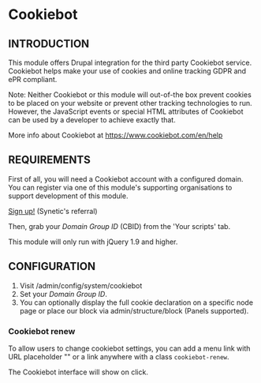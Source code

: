 Cookiebot
=========

## INTRODUCTION

This module offers Drupal integration for the third party Cookiebot service.
Cookiebot helps make your use of cookies and online tracking GDPR and ePR
compliant.

Note: Neither Cookiebot or this module will out-of-the box prevent cookies to be
placed on your website or prevent other tracking technologies to run. However,
the JavaScript events or special HTML attributes of Cookiebot can be used by a
developer to achieve exactly that.

More info about Cookiebot at https://www.cookiebot.com/en/help

## REQUIREMENTS

First of all, you will need a Cookiebot account with a configured domain.
You can register via one of this module's supporting organisations to support
development of this module.

[Sign up!](https://manage.cookiebot.com/goto/signup?rid=0N85W)
(Synetic's referral)

Then, grab your _Domain Group ID_ (CBID) from the 'Your scripts' tab.

This module will only run with jQuery 1.9 and higher.

## CONFIGURATION

1. Visit /admin/config/system/cookiebot
1. Set your _Domain Group ID_.
1. You can optionally display the full cookie declaration on a specific node
   page or place our block via admin/structure/block (Panels supported).

### Cookiebot renew

To allow users to change cookiebot settings, you can add a menu link with
URL placeholder "<cookiebot-renew>" or a link anywhere with a class
`cookiebot-renew`.

The Cookiebot interface will show on click.